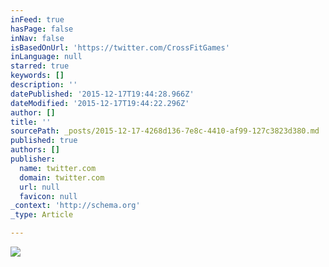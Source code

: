 ```yaml
---
inFeed: true
hasPage: false
inNav: false
isBasedOnUrl: 'https://twitter.com/CrossFitGames'
inLanguage: null
starred: true
keywords: []
description: ''
datePublished: '2015-12-17T19:44:28.966Z'
dateModified: '2015-12-17T19:44:22.296Z'
author: []
title: ''
sourcePath: _posts/2015-12-17-4268d136-7e8c-4410-af99-127c3823d380.md
published: true
authors: []
publisher:
  name: twitter.com
  domain: twitter.com
  url: null
  favicon: null
_context: 'http://schema.org'
_type: Article

---
```

![](https://pbs.twimg.com/media/CWTKQOSWcAA_add.jpg)